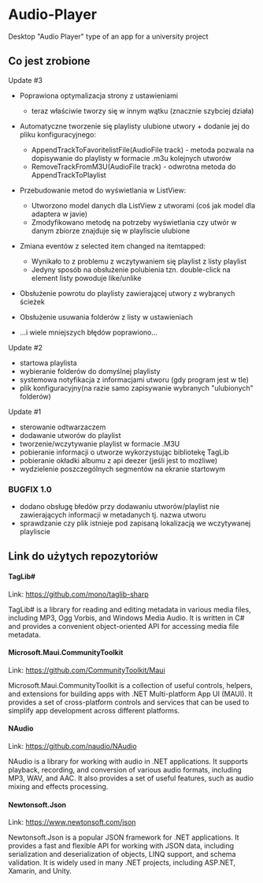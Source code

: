 # Audio-Player
Desktop "Audio Player" type of an app for a university project

## Co jest zrobione

Update #3
- Poprawiona optymalizacja strony z ustawieniami 
  - teraz właściwie tworzy się w innym wątku (znacznie szybciej działa)
- Automatyczne tworzenie się playlisty ulubione utwory + dodanie jej do pliku konfiguracyjnego:
    - AppendTrackToFavoritelistFile(AudioFile track) - metoda pozwala na dopisywanie do playlisty w formacie .m3u kolejnych utworów
    - RemoveTrackFromM3U(AudioFile track) - odwrotna metoda do AppendTrackToPlaylist
    
- Przebudowanie metod do wyświetlania w ListView:
  - Utworzono model danych dla ListView z utworami (coś jak model dla adaptera w javie)
  - Zmodyfikowano metodę na potrzeby wyświetlania czy utwór w danym zbiorze znajduje się w playliscie ulubione
  
- Zmiana eventów z selected item changed na itemtapped:
  - Wynikało to z problemu z wczytywaniem się playlist z listy playlist
  - Jedyny sposób na obsłużenie polubienia tzn. double-click na element listy powoduje like/unlike
  
- Obsłużenie powrotu do playlisty zawierającej utwory z wybranych ścieżek
- Obsłużenie usuwania folderów z listy w ustawieniach
- ...i wiele mniejszych błędów poprawiono...

Update #2
- startowa playlista
- wybieranie folderów do domyślnej playlisty
- systemowa notyfikacja z informacjami utworu (gdy program jest w tle)
- plik konfiguracyjny(na razie samo zapisywanie wybranych "ulubionych" folderów)

Update #1
- sterowanie odtwarzaczem
- dodawanie utworów do playlist
- tworzenie/wczytywanie playlist w formacie .M3U
- pobieranie informacji o utworze wykorzystując bibliotekę TagLib
- pobieranie okładki albumu z api deezer (jeśli jest to możliwe)
- wydzielenie poszczególnych segmentów na ekranie startowym


### BUGFIX 1.0

- dodano obsługę błedów przy dodawaniu utworów/playlist nie zawierających informacji w metadanych tj. nazwa utworu
- sprawdzanie czy plik istnieje pod zapisaną lokalizacją we wczytywanej playliscie 


## Link do użytych repozytoriów

#### TagLib#

Link: https://github.com/mono/taglib-sharp

TagLib# is a library for reading and editing metadata in various media files, including MP3, Ogg Vorbis, and Windows Media Audio. It is written in C# and provides a convenient object-oriented API for accessing media file metadata.

#### Microsoft.Maui.CommunityToolkit

Link: https://github.com/CommunityToolkit/Maui

Microsoft.Maui.CommunityToolkit is a collection of useful controls, helpers, and extensions for building apps with .NET Multi-platform App UI (MAUI). It provides a set of cross-platform controls and services that can be used to simplify app development across different platforms.

#### NAudio

Link: https://github.com/naudio/NAudio

NAudio is a library for working with audio in .NET applications. It supports playback, recording, and conversion of various audio formats, including MP3, WAV, and AAC. It also provides a set of useful features, such as audio mixing and effects processing.

#### Newtonsoft.Json

Link: https://www.newtonsoft.com/json

Newtonsoft.Json is a popular JSON framework for .NET applications. It provides a fast and flexible API for working with JSON data, including serialization and deserialization of objects, LINQ support, and schema validation. It is widely used in many .NET projects, including ASP.NET, Xamarin, and Unity.
